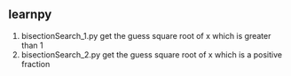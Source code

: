 ## learnpy 


1. bisectionSearch_1.py
    get the guess square root of x which is greater than 1
2. bisectionSearch_2.py
    get the guess square root of x which is a positive fraction
